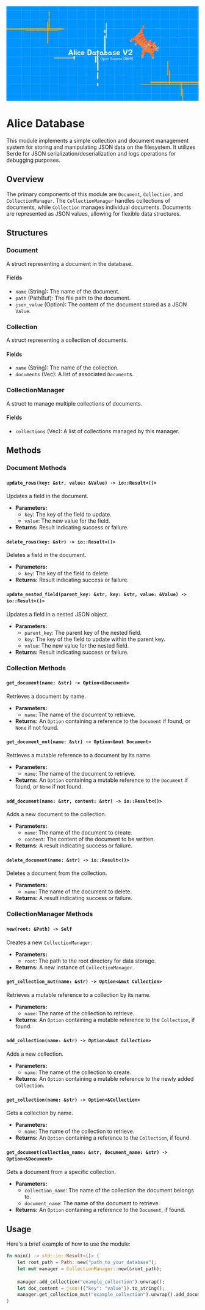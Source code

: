 <div align="center">
  <img src="https://github.com/0xBLCKLPTN/Kingdom-System/blob/alice_database-dev/Docs/illustrations/alice_db_logo.png"/>
</div>

# Alice Database

This module implements a simple collection and document management system for storing and manipulating JSON data on the filesystem. It utilizes Serde for JSON serialization/deserialization and logs operations for debugging purposes.

## Overview

The primary components of this module are `Document`, `Collection`, and `CollectionManager`. The `CollectionManager` handles collections of documents, while `Collection` manages individual documents. Documents are represented as JSON values, allowing for flexible data structures.

## Structures

### Document

A struct representing a document in the database.

#### Fields

- `name` (String): The name of the document.
- `path` (PathBuf): The file path to the document.
- `json_value` (Option<Value>): The content of the document stored as a JSON `Value`.

### Collection

A struct representing a collection of documents.

#### Fields

- `name` (String): The name of the collection.
- `documents` (Vec<Document>): A list of associated `Document`s.

### CollectionManager

A struct to manage multiple collections of documents.

#### Fields

- `collections` (Vec<Collection>): A list of collections managed by this manager.

## Methods

### Document Methods

#### `update_rows(key: &str, value: &Value) -> io::Result<()>`

Updates a field in the document.

- **Parameters:**
  - `key`: The key of the field to update.
  - `value`: The new value for the field.
- **Returns:** Result indicating success or failure.

#### `delete_rows(key: &str) -> io::Result<()>`

Deletes a field in the document.

- **Parameters:**
  - `key`: The key of the field to delete.
- **Returns:** Result indicating success or failure.

#### `update_nested_field(parent_key: &str, key: &str, value: &Value) -> io::Result<()>`

Updates a field in a nested JSON object.

- **Parameters:**
  - `parent_key`: The parent key of the nested field.
  - `key`: The key of the field to update within the parent key.
  - `value`: The new value for the nested field.
- **Returns:** Result indicating success or failure.

### Collection Methods

#### `get_document(name: &str) -> Option<&Document>`

Retrieves a document by name.

- **Parameters:**
  - `name`: The name of the document to retrieve.
- **Returns:** An `Option` containing a reference to the `Document` if found, or `None` if not found.

#### `get_document_mut(name: &str) -> Option<&mut Document>`

Retrieves a mutable reference to a document by its name.

- **Parameters:**
  - `name`: The name of the document to retrieve.
- **Returns:** An `Option` containing a mutable reference to the `Document` if found, or `None` if not found.

#### `add_document(name: &str, content: &str) -> io::Result<()>`

Adds a new document to the collection.

- **Parameters:**
  - `name`: The name of the document to create.
  - `content`: The content of the document to be written.
- **Returns:** A result indicating success or failure.

#### `delete_document(name: &str) -> io::Result<()>`

Deletes a document from the collection.

- **Parameters:**
  - `name`: The name of the document to delete.
- **Returns:** A result indicating success or failure.

### CollectionManager Methods

#### `new(root: &Path) -> Self`

Creates a new `CollectionManager`.

- **Parameters:**
  - `root`: The path to the root directory for data storage.
- **Returns:** A new instance of `CollectionManager`.

#### `get_collection_mut(name: &str) -> Option<&mut Collection>`

Retrieves a mutable reference to a collection by its name.

- **Parameters:**
  - `name`: The name of the collection to retrieve.
- **Returns:** An `Option` containing a mutable reference to the `Collection`, if found.

#### `add_collection(name: &str) -> Option<&mut Collection>`

Adds a new collection.

- **Parameters:**
  - `name`: The name of the collection to create.
- **Returns:** An `Option` containing a mutable reference to the newly added `Collection`.

#### `get_collection(name: &str) -> Option<&Collection>`

Gets a collection by name.

- **Parameters:**
  - `name`: The name of the collection to retrieve.
- **Returns:** An `Option` containing a reference to the `Collection`, if found.

#### `get_document(collection_name: &str, document_name: &str) -> Option<&Document>`

Gets a document from a specific collection.

- **Parameters:**
  - `collection_name`: The name of the collection the document belongs to.
  - `document_name`: The name of the document to retrieve.
- **Returns:** An `Option` containing a reference to the `Document`, if found.

## Usage

Here's a brief example of how to use the module:

```rust
fn main() -> std::io::Result<()> {
    let root_path = Path::new("path_to_your_database");
    let mut manager = CollectionManager::new(&root_path);
    
    manager.add_collection("example_collection").unwrap();
    let doc_content = json!({"key": "value"}).to_string();
    manager.get_collection_mut("example_collection").unwrap().add_document("example_doc.json", &doc_content).unwrap();
}

